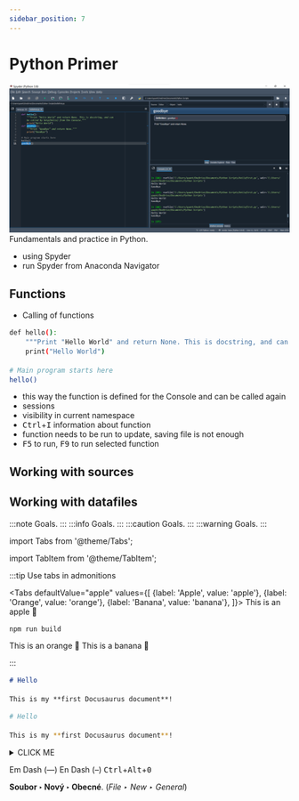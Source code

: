 ```yaml
---
sidebar_position: 7
---
```


# Python Primer

![image](./images/python-01.png)
Fundamentals and practice in Python.
- using Spyder
- run Spyder from Anaconda Navigator

## Functions
- Calling of functions

```bash
def hello():
    """Print "Hello World" and return None. This is docstring, and can be called by help(hello) from the Console."""
    print("Hello World")

# Main program starts here
hello()

```

- this way the function is defined for the Console and can be called again
- sessions
- visibility in current namespace
- <kbd>Ctrl</kbd>+<kbd>I</kbd> information about function
- function needs to be run to update, saving file is not enough
- <kbd>F5</kbd> to run, <kbd>F9</kbd> to run selected function

## Working with sources

## Working with datafiles

:::note
Goals.
:::
:::info
Goals.
:::
:::caution
Goals.
:::
:::warning
Goals.
:::

import Tabs from '@theme/Tabs';

import TabItem from '@theme/TabItem';

:::tip Use tabs in admonitions

<Tabs
  defaultValue="apple"
  values={[
    {label: 'Apple', value: 'apple'},
    {label: 'Orange', value: 'orange'},
    {label: 'Banana', value: 'banana'},
  ]}>
  <TabItem value="apple">This is an apple 🍎

  ```bash
  npm run build
  ```
  </TabItem>
  <TabItem value="orange">This is an orange 🍊</TabItem>
  <TabItem value="banana">This is a banana 🍌</TabItem>
</Tabs>

:::

```md title="docs/hello.md"
# Hello

This is my **first Docusaurus document**!
```

```bash
# Hello

This is my **first Docusaurus document**!
```

<details><summary>CLICK ME</summary>
<p>

#### yes, even hidden code blocks!
chaptertest

```python
print("hello world!")
```

</p>
</details>

Em Dash (—) En Dash (–)
<kbd>Ctrl</kbd>+<kbd>Alt</kbd>+<kbd>0</kbd>

**Soubor ‣ Nový ‣ Obecné**. (*File ‣ New ‣ General*)
